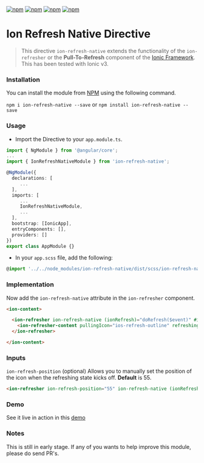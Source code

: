 [![npm](https://img.shields.io/npm/l/ion-refresh-native.svg)](https://www.npmjs.com/package/ion-refresh-native/)
[![npm](https://img.shields.io/npm/v/ion-refresh-native.svg)](https://www.npmjs.com/package/ion-refresh-native/)
[![npm](https://img.shields.io/npm/dt/ion-refresh-native.svg)](https://www.npmjs.com/package/ion-refresh-native/)
[![npm](https://img.shields.io/npm/dm/ion-refresh-native.svg)](https://www.npmjs.com/package/ion-refresh-native/)

# Ion Refresh Native Directive

> This directive `ion-refresh-native` extends the functionality of the `ion-refresher` or the **Pull-To-Refresh** component of the [Ionic Framework][1]. This has been tested with Ionic v3.

### Installation ###
You can install the module from [NPM][2] using the following command.

`npm i ion-refresh-native --save` or `npm install ion-refresh-native --save`

### Usage ###
+ Import the Directive to your `app.module.ts`.
```typescript
import { NgModule } from '@angular/core';
...
import { IonRefreshNativeModule } from 'ion-refresh-native';

@NgModule({
  declarations: [
     ...
  ],
  imports: [
     ...
     IonRefreshNativeModule,
     ...
  ],
  bootstrap: [IonicApp],
  entryComponents: [],
  providers: []
})
export class AppModule {}
```
+ In your `app.scss` file, add the following:
```typescript
@import '../../node_modules/ion-refresh-native/dist/scss/ion-refresh-native';
```

### Implementation ###
Now add the `ion-refresh-native` attribute in the `ion-refresher` component.
```html
<ion-content>

  <ion-refresher ion-refresh-native (ionRefresh)="doRefresh($event)" #ionRefresher>
    <ion-refresher-content pullingIcon="ios-refresh-outline" refreshingSpinner="crescent"></ion-refresher-content>
  </ion-refresher>

</ion-content>
```

### Inputs ###

`ion-refresh-position` (optional) Allows you to manually set the position of the icon when the refreshing state kicks off. **Default** is 55.


```html
<ion-refresher ion-refresh-position="55" ion-refresh-native (ionRefresh)="doRefresh($event)"></ion-refresher>
```

### Demo ###
See it live in action in this [demo][3]

### Notes ##
This is still in early stage. If any of you wants to help improve this module, please do send PR's.

[1]: https://ionicframework.com/
[2]: https://www.npmjs.com/package/ion-refresh-native
[3]: https://omelsoft.github.io/ion-refresh-native/docs/ion-refresh/www/index.html
